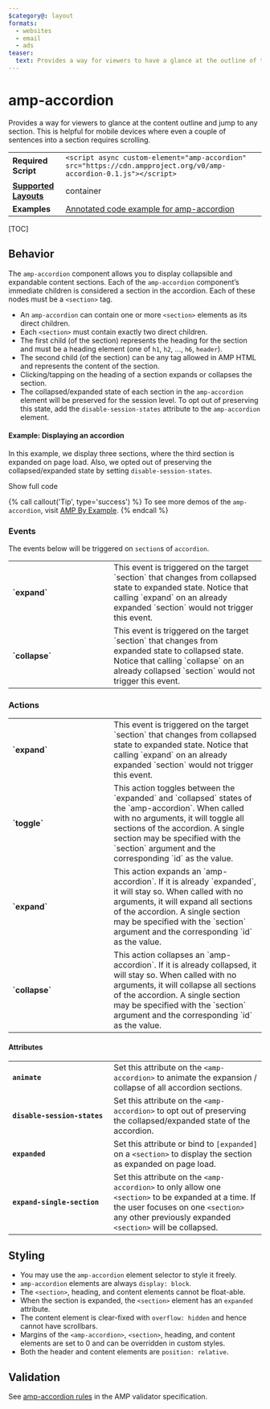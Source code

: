 ```yaml
---
$category@: layout
formats:
  - websites
  - email
  - ads
teaser:
  text: Provides a way for viewers to have a glance at the outline of the content and jump to a section of their choice at will.
---
```

<!---
Copyright 2016 The AMP HTML Authors. All Rights Reserved.

Licensed under the Apache License, Version 2.0 (the "License");
you may not use this file except in compliance with the License.
You may obtain a copy of the License at

      http://www.apache.org/licenses/LICENSE-2.0

Unless required by applicable law or agreed to in writing, software
distributed under the License is distributed on an "AS-IS" BASIS,
WITHOUT WARRANTIES OR CONDITIONS OF ANY KIND, either express or implied.
See the License for the specific language governing permissions and
limitations under the License.
-->

# amp-accordion
Provides a way for viewers to glance at the content outline and jump to any section. This is helpful for mobile devices where even a couple of sentences into a section requires scrolling.

<table>
  <tr>
    <td class="col-fourty"><strong>Required Script</strong></td>
    <td><code>&lt;script async custom-element="amp-accordion" src="https://cdn.ampproject.org/v0/amp-accordion-0.1.js">&lt;/script></code></td>
  </tr>
  <tr>
    <td class="col-fourty"><strong><a href="https://www.ampproject.org/docs/guides/responsive/control_layout.html">Supported Layouts</a></strong></td>
    <td>container</td>
  </tr>
  <tr>
    <td class="col-fourty"><strong>Examples</strong></td>
    <td><a href="https://ampbyexample.com/components/amp-accordion/">Annotated code example for amp-accordion</a></td>
  </tr>
</table>

[TOC]

## Behavior

The `amp-accordion` component allows you to display collapsible and expandable content sections. Each of the `amp-accordion` component’s immediate children is considered a section in the accordion. Each of these nodes must be a `<section>` tag.

- An `amp-accordion` can contain one or more `<section>` elements as its direct children.
- Each `<section>` must contain exactly two direct children.
- The first child (of the section) represents the heading for the section and must be a heading element (one of `h1`, `h2`, ..., `h6`, `header`).
- The second child (of the section) can be any tag allowed in AMP HTML and represents the content of the section.
- Clicking/tapping on the heading of a section expands or collapses the section.
- The collapsed/expanded state of each section in the `amp-accordion` element will be preserved for the session level. To opt out of preserving this state, add the `disable-session-states` attribute to the `amp-accordion` element.

#### Example: Displaying an accordion

In this example, we display three sections, where the third section is expanded on page load.  Also, we opted out of preserving the collapsed/expanded state by setting `disable-session-states`.

<!--embedded example - displays in ampproject.org -->
<div>
<amp-iframe height="395"
    layout="fixed-height"
    sandbox="allow-scripts allow-forms allow-same-origin"
    resizable
    src="https://ampproject-b5f4c.firebaseapp.com/examples/ampaccordion.basic.embed.html">
  <div overflow tabindex="0" role="button" aria-label="Show more">Show full code</div>
  <div placeholder></div>
</amp-iframe>
</div>

{% call callout('Tip', type='success') %}
To see more demos of the `amp-accordion`, visit [AMP By Example](https://ampbyexample.com/components/amp-accordion/).
{% endcall %}

### Events
The events below will be triggered on `section`s of `accordion`.

<table>
  <tr>
    <td width="40%"><strong>`expand`</strong></td>
    <td>This event is triggered on the target `section` that changes from collapsed state to expanded state. Notice that calling `expand` on an already expanded `section` would not trigger this event.</td>
  </tr>
  <tr>
    <td width="40%"><strong><strong>`collapse`</strong></td>
    <td>This event is triggered on the target `section` that changes from expanded state to collapsed state. Notice that calling `collapse` on an already collapsed `section` would not trigger this event.</td>
  </tr>
</table>

### Actions
<table>
  <tr>
    <td width="40%"><strong>`expand`</strong></td>
    <td>This event is triggered on the target `section` that changes from collapsed state to expanded state. Notice that calling `expand` on an already expanded `section` would not trigger this event.</td>
  </tr>
  <tr>
    <td width="40%"><strong>`toggle`</strong></td>
    <td>This action toggles between the `expanded` and `collapsed` states of the `amp-accordion`. When called with no arguments, it will toggle all sections of the accordion. A single section may be specified with the `section` argument and the corresponding `id` as the value.</td>
  </tr>
  <tr>
    <td width="40%"><strong>`expand`</strong></td>
    <td>This action expands an `amp-accordion`. If it is already `expanded`, it will stay so. When called with no arguments, it will expand all sections of the accordion. A single section may be specified with the `section` argument and the corresponding `id` as the value.</td>
  </tr>
  <tr>
    <td width="40%"><strong>`collapse`</strong></td>
    <td>This action collapses an `amp-accordion`. If it is already collapsed, it will stay so. When called with no arguments, it will collapse all sections of the accordion. A single section may be specified with the `section` argument and the corresponding `id` as the value.</td>
  </tr>
</table>

#### Attributes
<table>
  <tr>
    <td width="40%"><strong><code>animate</code></strong></td>
    <td>Set this attribute on the <code>&lt;amp-accordion&gt;</code> to animate the expansion / collapse of all accordion sections.</td>
  </tr>
  <tr>
    <td width="40%"><strong><code>disable-session-states</code></strong></td>
    <td>Set this attribute on the <code>&lt;amp-accordion&gt;</code> to opt out of preserving the collapsed/expanded state of the accordion.</td>
  </tr>
  <tr>
    <td width="40%"><strong><code>expanded</code></strong></td>
    <td>Set this attribute or bind to <code>[expanded]</code> on a <code>&lt;section&gt;</code> to display the section as expanded on page load.</td>
  </tr>
  <tr>
    <td width="40%"><strong><code>expand-single-section</code></strong></td>
    <td>Set this attribute on the <code>&lt;amp-accordion&gt;</code> to only allow one <code>&lt;section&gt;</code> to be expanded at a time. If the user focuses on one <code>&lt;section&gt;</code> any other previously expanded <code>&lt;section&gt;</code> will be collapsed.</td>
  </tr>
</table>

## Styling

- You may use the `amp-accordion` element selector to style it freely.
- `amp-accordion` elements are always `display: block`.
- The `<section>`, heading, and content elements cannot be float-able.
- When the section is expanded, the `<section>` element has an `expanded` attribute.
- The content element is clear-fixed with `overflow: hidden` and hence cannot have scrollbars.
- Margins of the `<amp-accordion>`, `<section>`, heading, and content elements are set to 0 and can be overridden in custom styles.
- Both the header and content elements are `position: relative`.

## Validation

See [amp-accordion rules](https://github.com/ampproject/amphtml/blob/master/extensions/amp-accordion/validator-amp-accordion.protoascii) in the AMP validator specification.

